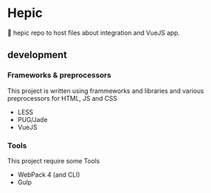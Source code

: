 # Hepic
🥇 hepic repo to host files about integration and VueJS app.

## development
### Frameworks & preprocessors
This project is written using frammeworks and libraries and various preprocessors for HTML, JS and CSS

* LESS
* PUG/Jade
* VueJS

### Tools
This project require some Tools

* WebPack 4 (and CLI)
* Gulp
